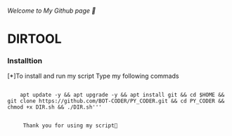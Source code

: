 
###### Welcome to My Github page 👋




# DIRTOOL

### Installtion
			
[*]To install and run my script Type my following commads

```
																								
    apt update -y && apt upgrade -y && apt install git && cd $HOME && git clone https://github.com/BOT-CODER/PY_CODER.git && cd PY_CODER && chmod +x DIR.sh && ./DIR.sh'''
    
 ```   
    
         Thank you for using my script💟
